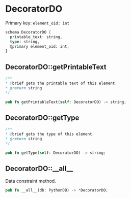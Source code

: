 # DecoratorDO

Primary key: `element_oid: int`

```rust
schema DecoratorDO {
  printable_text: string,
  type: string,
  @primary element_oid: int,
}
```
## DecoratorDO::getPrintableText

```java
/**
* @brief gets the printable text of this element.
* @return string
*/
```
```rust
pub fn getPrintableText(self: DecoratorDO) -> string;
```
## DecoratorDO::getType

```java
/**
* @brief gets the type of this element.
* @return string
*/
```
```rust
pub fn getType(self: DecoratorDO) -> string;
```
## DecoratorDO::\_\_all\_\_

Data constraint method.

```rust
pub fn __all__(db: PythonDB) -> *DecoratorDO;
```
